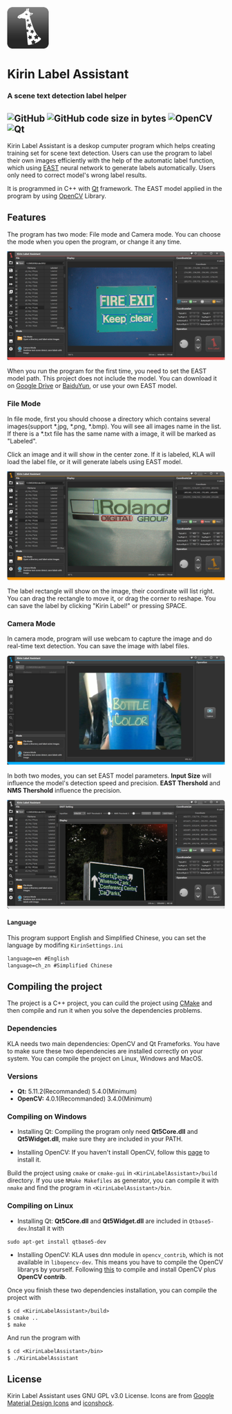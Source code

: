 <img src="https://raw.githubusercontent.com/Joinn99/RepositoryResource/master/KLA/icon.png" width=96 height=96 />

# Kirin Label Assistant
### A scene text detection label helper

![GitHub](https://img.shields.io/github/license/Joinn99/KirinLabelAssistant.svg?label=License) ![GitHub code size in bytes](https://img.shields.io/github/languages/code-size/Joinn99/KirinLabelAssistant.svg) ![OpenCV](https://img.shields.io/badge/OpenCV-4.0.1-red.svg) ![Qt](https://img.shields.io/badge/Qt-5.11.2-brightgreen.svg)
---
Kirin Label Assistant is a deskop cumputer program which helps creating training set for scene text detection. Users can use the program to label their own images efficiently with the help of the automatic label function, which using [EAST](https://arxiv.org/abs/1704.03155v2) neural network to generate labels automatically. Users only need to correct model's wrong label results. 

It is programmed in C++ with [Qt](https://www.qt.io/) framework. The EAST model applied in the program by using [OpenCV](https://opencv.org/) Library.

## Features
The program has two mode: File mode and Camera mode. You can choose the mode when you open the program, or change it any time. 

![](https://raw.githubusercontent.com/Joinn99/RepositoryResource/master/KLA/main.jpg)

When you run the program for the first time, you need to set the EAST model path. This project does not include the model. You can download it on [Google Drive](https://drive.google.com/open?id=14quvrzJ211VePBqFO0oc6vSj5Lg6nAqM) or [BaiduYun](https://pan.baidu.com/s/19BXxaF5WaJLmLrIBMVxkPw), or use your own EAST model.

### File Mode
In file mode, first you should choose a directory which contains several images(support *.jpg, *.png, *.bmp). You will see all images name in the list. If there is a *.txt file has the same name with a image, it will be marked as "Labeled".

Click an image and it will show in the center zone. If it is labeled, KLA will load the label file, or it will generate labels using EAST model.

![](https://raw.githubusercontent.com/Joinn99/RepositoryResource/master/KLA/label.jpg)

The label rectangle will show on the image, their coordinate will list right. You can drag the rectangle to move it, or drag the corner to reshape. You can save the label by clicking "Kirin Label!" or pressing SPACE.

### Camera Mode
In camera mode, program will use webcam to capture the image and do real-time text detection. You can save the image with label files.

![](https://raw.githubusercontent.com/Joinn99/RepositoryResource/master/KLA/camera.jpg)

In both two modes, you can set EAST model parameters. **Input Size** will influence the model's detection speed and precision. **EAST Thershold** and **NMS Thershold** influence the precision. 

![](https://raw.githubusercontent.com/Joinn99/RepositoryResource/master/KLA/set.jpg)

#### Language
This program support English and Simplified Chinese, you can set the language by modifing ```KirinSettings.ini```
```
language=en #English
language=ch_zn #Simplified Chinese
```
## Compiling the project
The project is a C++ project, you can cuild the project using [CMake](https://cmake.org/) and then compile and run it when you solve the dependencies problems.

### Dependencies
KLA needs two main dependencies: OpenCV and Qt Frameforks. You have to make sure these two dependencies are installed correctly on your system. You can compile the project on Linux, Windows and MacOS.

### Versions
+ **Qt:**  5.11.2(Recommanded)  5.4.0(Minimum)
+ **OpenCV:**   4.0.1(Recommanded)  3.4.0(Minimum)

### Compiling on Windows
+ Installing Qt: Compiling the program only need **Qt5Core.dll** and **Qt5Widget.dll**, make sure they are included in your PATH.

+ Installing OpenCV: If you haven't install OpenCV, follow this [page](https://docs.opencv.org/4.0.1/d3/d52/tutorial_windows_install.html) to install it.

Build the project using ```cmake``` or ```cmake-gui``` in ```<KirinLabelAssistant>/build``` directory. If you use ```NMake Makefiles``` as generator, you can compile it with ```nmake``` and find the program in ```<KirinLabelAssistant>/bin```.
### Compiling on Linux
+ Installing Qt: **Qt5Core.dll** and **Qt5Widget.dll** are included in ```Qtbase5-dev```.Install it with
```
sudo apt-get install qtbase5-dev
```
+ Installing OpenCV: KLA uses dnn module in ```opencv_contrib```, which is not available in ```libopencv-dev```. This means you have to compile the OpenCV librarys by yourself. Following [this](https://docs.opencv.org/master/d7/d9f/tutorial_linux_install.html) to compile and install OpenCV plus **OpenCV contrib**.

Once you finish these two dependencies installation, you can compile the project with
```
$ cd <KirinLabelAssistant>/build>
$ cmake ..
$ make
```
And run the program with
```
$ cd <KirinLabelAssistant>/bin>
$ ./KirinLabelAssistant
```
## License
Kirin Label Assistant uses GNU GPL v3.0 License.
Icons are from [Google Material Design Icons](https://github.com/google/material-design-icons) and [iconshock](https://www.iconshock.com/).
